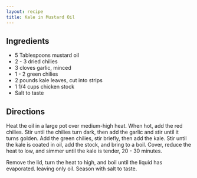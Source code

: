 ```yaml
---
layout: recipe
title: Kale in Mustard Oil
---
```


## Ingredients

* 5 Tablespoons mustard oil
* 2 - 3 dried chilies
* 3 cloves garlic, minced
* 1 - 2 green chilies
* 2 pounds kale leaves, cut into strips
* 1 1/4 cups chicken stock
* Salt to taste

## Directions

Heat the oil in a large pot over medium-high heat. When hot, add the red
chilies. Stir until the chilies turn dark, then add the garlic and stir
until it turns golden. Add the green chilies, stir briefly, then add the
kale. Stir until the kale is coated in oil, add the stock, and bring to
a boil. Cover, reduce the heat to low, and simmer until the kale is
tender, 20 - 30 minutes.

Remove the lid, turn the heat to high, and boil until the liquid has
evaporated. leaving only oil. Season with salt to taste.
